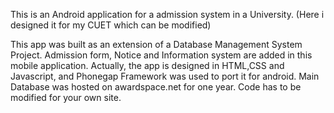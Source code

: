 This is an Android application for a admission system in a University.
(Here i designed it for my CUET which can be modified)

<p>This app was built as an extension of a Database Management System Project. Admission form, Notice and Information system are added in this mobile application. Actually, the app is designed in HTML,CSS and Javascript, and Phonegap Framework was used to port it for android. Main Database was hosted on awardspace.net for one year. Code has to be modified for your own site.</p>
